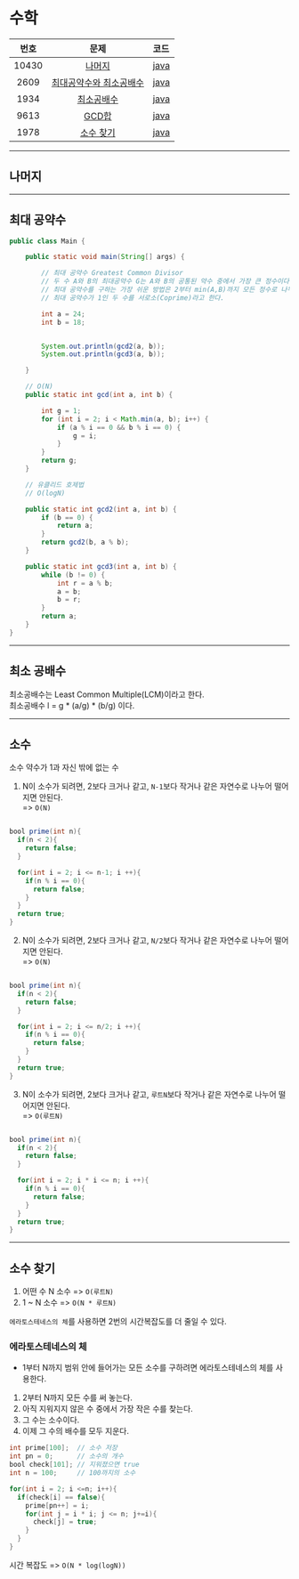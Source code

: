 # 수학

| 번호 | 문제 | 코드 |
|:---:|:---:|:---|
| 10430 | [나머지](https://www.acmicpc.net/problem/10430) | [java](https://github.com/hwlee9505/Algorithm/blob/master/boj/10430.java) |
| 2609 | [최대공약수와 최소공배수](https://www.acmicpc.net/problem/2609) | [java](https://github.com/hwlee9505/Algorithm/blob/master/boj/2609.java) |
| 1934 | [최소공배수](https://www.acmicpc.net/problem/1934) | [java](https://github.com/hwlee9505/Algorithm/blob/master/boj/1934.java) |
| 9613 | [GCD합](https://www.acmicpc.net/problem/9613) | [java](https://github.com/hwlee9505/Algorithm/blob/master/boj/9613.java) |
| 1978 | [소수 찾기](https://www.acmicpc.net/problem/1978) | [java](https://github.com/hwlee9505/Algorithm/blob/master/boj/1978.java) |
---

## 나머지

---

## 최대 공약수

```java
public class Main {

    public static void main(String[] args) {

        // 최대 공약수 Greatest Common Divisor
        // 두 수 A와 B의 최대공약수 G는 A와 B의 공통된 약수 중에서 가장 큰 정수이다.
        // 최대 공약수를 구하는 가장 쉬운 방법은 2부터 min(A,B)까지 모든 정수로 나누어 보는 방법
        // 최대 공약수가 1인 두 수를 서로소(Coprime)라고 한다.

        int a = 24;
        int b = 18;


        System.out.println(gcd2(a, b));
        System.out.println(gcd3(a, b));

    }

    // O(N)
    public static int gcd(int a, int b) {

        int g = 1;
        for (int i = 2; i < Math.min(a, b); i++) {
            if (a % i == 0 && b % i == 0) {
                g = i;
            }
        }
        return g;
    }

    // 유클리드 호제법
    // O(logN)

    public static int gcd2(int a, int b) {
        if (b == 0) {
            return a;
        }
        return gcd2(b, a % b);
    }

    public static int gcd3(int a, int b) {
        while (b != 0) {
            int r = a % b;
            a = b;
            b = r;
        }
        return a;
    }
}
```

---

## 최소 공배수

최소공배수는 Least Common Multiple(LCM)이라고 한다.  
최소공배수 l = g * (a/g) * (b/g) 이다.  

---

## 소수

소수 약수가 1과 자신 밖에 없는 수  
1. N이 소수가 되려면, 2보다 크거나 같고, `N-1`보다 작거나 같은 자연수로 나누어 떨어지면 안된다.  
=> `O(N)`  

```java

bool prime(int n){
  if(n < 2){
    return false;
  }

  for(int i = 2; i <= n-1; i ++){
    if(n % i == 0){
      return false;
    }
  }
  return true;
}

```

2. N이 소수가 되려면, 2보다 크거나 같고, `N/2`보다 작거나 같은 자연수로 나누어 떨어지면 안된다.  
=> `O(N)`  

```java

bool prime(int n){
  if(n < 2){
    return false;
  }

  for(int i = 2; i <= n/2; i ++){
    if(n % i == 0){
      return false;
    }
  }
  return true;
}

```

3. N이 소수가 되려면, 2보다 크거나 같고, `루트N`보다 작거나 같은 자연수로 나누어 떨어지면 안된다.  
=> `O(루트N)`  

```java

bool prime(int n){
  if(n < 2){
    return false;
  }

  for(int i = 2; i * i <= n; i ++){
    if(n % i == 0){
      return false;
    }
  }
  return true;
}

```

---

## 소수 찾기

1. 어떤 수 N 소수 => `O(루트N)`
2. 1 ~ N 소수 => `O(N * 루트N)`

`에라토스테네스의 체`를 사용하면 2번의 시간복잡도를 더 줄일 수 있다.  

### 에라토스테네스의 체

* 1부터 N까지 범위 안에 들어가는 모든 소수를 구하려면 에라토스테네스의 체를 사용한다.  
1. 2부터 N까지 모든 수를 써 놓는다.  
2. 아직 지워지지 않은 수 중에서 가장 작은 수를 찾는다.  
3. 그 수는 소수이다.  
4. 이제 그 수의 배수를 모두 지운다.  

```java
int prime[100];  // 소수 저장
int pn = 0;      // 소수의 개수
bool check[101]; // 지워졌으면 true  
int n = 100;     // 100까지의 소수  

for(int i = 2; i <=n; i++){
  if(check[i] == false){
    prime[pn++] = i;
    for(int j = i * i; j <= n; j+=i){
      check[j] = true;
    }
  }
}

```
시간 복잡도 => `O(N * log(logN))`
